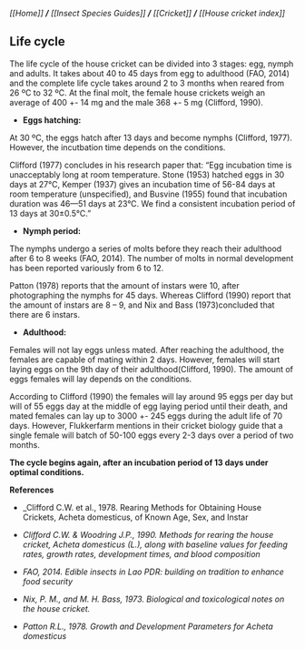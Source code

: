 _[[Home]] **/** [[Insect Species Guides]] **/** [[Cricket]] **/** [[House cricket index]]_

## **Life cycle**

The life cycle of the house cricket can be divided into 3 stages: egg, nymph and adults. It takes about 40 to 45 days from egg to adulthood (FAO, 2014) and the complete life cycle takes around 2 to 3 months when reared from 26 ºC to 32 ºC. At the final molt, the female house crickets weigh an average of 400 +- 14 mg and the male 368 +- 5 mg (Clifford, 1990).

* **Eggs hatching:**

At 30 ºC, the eggs hatch after 13 days and become nymphs (Clifford, 1977). However, the incutbation time depends on the conditions. 

Clifford (1977) concludes in his research paper that: “Egg incubation time is unacceptably long at room temperature. Stone (1953) hatched eggs in 30 days at 27°C, Kemper (1937) gives an incubation time of 56-84 days at room temperature (unspecified), and  Busvine (1955) found that incubation duration was 46—51 days at 23°C. We find a consistent incubation period of 13 days at 30±0.5°C.”

* **Nymph period:**

The nymphs undergo a series of molts before they  reach their adulthood after 6 to 8 weeks (FAO, 2014). The number of molts in normal development has been reported variously from 6 to 12.

 Patton (1978) reports that the amount of instars were 10, after photographing the nymphs for 45 days. Whereas Clifford (1990)  report that the amount of instars are 8 – 9, and Nix and Bass (1973)concluded that there are 6 instars.

* **Adulthood:**

Females will not lay eggs unless mated. After reaching the adulthood, the females are capable of mating within 2 days. However, females will start laying eggs on the 9th day of their adulthood(Clifford, 1990). The amount of eggs females will lay depends on the conditions.

According to Clifford (1990) the females will lay around 95 eggs per day but will of 55 eggs day at the middle of egg laying period until their death, and mated females can lay up to 3000 +- 245 eggs during the adult life of 70 days. However, Flukkerfarm mentions in their cricket biology guide that a single female will batch of 50-100 eggs every 2-3 days over a period of two months. 

**The cycle begins again, after an incubation period of 13 days under optimal conditions.**

**References**

* _Clifford C.W. et al., 1978. Rearing Methods for Obtaining House Crickets, Acheta domesticus,
of Known Age, Sex, and Instar

* _Clifford C.W. & Woodring J.P., 1990. Methods for rearing the house cricket, Acheta domesticus (L.),_
_along with baseline values for feeding rates, growth rates, development times, and blood composition_

* _FAO, 2014. Edible insects in Lao PDR: building on tradition to enhance food security_

* _Nix, P. M., and M. H. Bass, 1973. Biological and toxicological notes on the house cricket._

* _Patton R.L., 1978. Growth and Development Parameters for Acheta domesticus_
